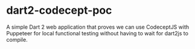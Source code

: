 # dart2-codecept-poc
A simple Dart 2 web application that proves we can use CodeceptJS with Puppeteer for local functional testing without having to wait for dart2js to compile.
